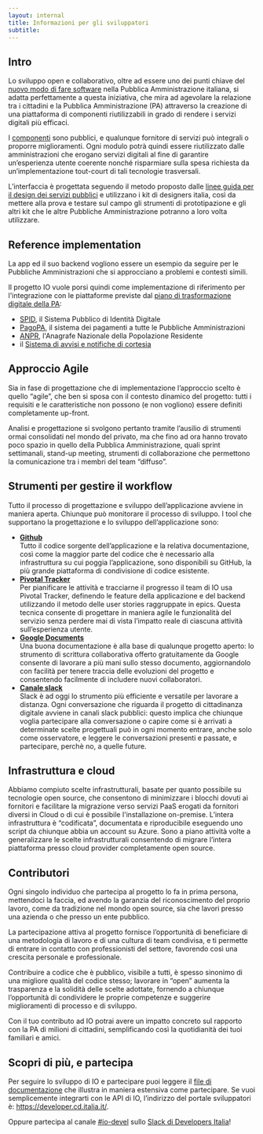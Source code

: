 ```yaml
---
layout: internal
title: Informazioni per gli sviluppatori
subtitle:
---
```


<section class="container mw-60">
  <h2 class="h3 mt-5">Intro</h2>
  <p>Lo sviluppo open e collaborativo, oltre ad essere uno dei punti chiave del <a href="https://developers.italia.it" target="_blank">nuovo modo di fare software</a> nella Pubblica Amministrazione italiana, si adatta perfettamente a questa iniziativa, che mira ad agevolare la relazione tra i cittadini e la Pubblica Amministrazione (PA) attraverso la creazione di una piattaforma di componenti riutilizzabili in grado di rendere i servizi digitali più efficaci.</p>
  <p>I <a href="https://github.com/teamdigitale/digital-citizenship/blob/151674821-contributing/CONTRIBUTING.it.md#repository-github" target="_blank">componenti</a> sono pubblici, e qualunque fornitore di servizi può integrali o proporre miglioramenti. Ogni modulo potrà quindi essere riutilizzato dalle amministrazioni che erogano servizi digitali al fine di garantire un’esperienza utente coerente nonché risparmiare sulla spesa richiesta da un’implementazione tout-court di tali tecnologie trasversali.</p>
  <p>L’interfaccia è progettata seguendo il metodo proposto dalle <a href="https://designers.italia.it" target="_blank">linee guida per il design dei servizi pubblici</a> e utilizzano i kit di designers italia, così da mettere alla prova e testare sul campo gli strumenti di prototipazione e gli altri kit che le altre Pubbliche Amministrazione potranno a loro volta utilizzare.</p>

  <h2 class="h3">Reference implementation</h2>
  <p>La app ed il suo backend vogliono essere un esempio da seguire per le Pubbliche Amministrazioni che si approcciano a problemi e contesti simili.</p>
  <p>Il progetto IO vuole porsi quindi come implementazione di riferimento per l'integrazione con le piattaforme previste dal <a href="https://pianotriennale-ict.italia.it/" target="_blank">piano di trasformazione digitale della PA</a>:
    <ul>
      <li>
        <a href="https://www.spid.gov.it/" target="_blank">SPID</a>, il Sistema Pubblico di Identità Digitale</li>
      <li><a href="http://www.agid.gov.it/agenda-digitale/pubblica-amministrazione/pagamenti-elettronici" target="_blank">PagoPA</a>, il sistema dei pagamenti a tutte le Pubbliche Amministrazioni</li>
      <li><a href="https://www.anpr.interno.it/portale/" target="_blank">ANPR</a>, l'Anagrafe Nazionale della Popolazione Residente</li>
      <li>il <a href="https://pianotriennale-ict.italia.it/piattaforme-abilitanti/" target="_blank">Sistema di avvisi e notifiche di cortesia</a></li>
    </ul>
  </p>
  <h2 class="h3 mt-5">Approccio Agile</h2>
  <p>Sia in fase di progettazione che di implementazione l’approccio scelto è quello “agile”, che ben si sposa con il contesto dinamico del progetto: tutti i requisiti e le caratteristiche non possono (e non vogliono) essere definiti completamente up-front.</p>
  <p>Analisi e progettazione si svolgono pertanto tramite l’ausilio di strumenti ormai consolidati nel mondo del privato, ma che fino ad ora hanno trovato poco spazio in quello della Pubblica Amministrazione, quali sprint settimanali, stand-up meeting, strumenti di collaborazione che permettono  la comunicazione tra i membri del team “diffuso”.</p>
  <h2 class="h3 mt-5">Strumenti per gestire il workflow</h2>
  <p>Tutto il processo di progettazione e sviluppo dell’applicazione avviene in maniera aperta. Chiunque può monitorare il processo di sviluppo. I tool che supportano la progettazione e lo sviluppo dell’applicazione sono:
    <ul>
      <li><b><a href="https://github.com/teamdigitale/digital-citizenship/blob/master/CONTRIBUTING.it.md#repository-github" target="_blank">Github</a></b><br>
        Tutto il codice sorgente dell’applicazione e la relativa documentazione, così come la maggior parte del codice che è necessario alla infrastruttura su cui poggia l’applicazione, sono disponibili su GitHub, la più grande piattaforma di condivisione di codice esistente.</li>
      <li><b><a href="https://github.com/teamdigitale/digital-citizenship/blob/master/CONTRIBUTING.it.md#pianificazione-delle-attivit%C3%A0-pivotal-tracker-ita" target="_blank">Pivotal Tracker</a></b><br>
        Per pianificare le attività e tracciarne il progresso il team di IO usa Pivotal Tracker, definendo le feature della applicazione e del backend utilizzando il metodo delle user stories raggruppate in epics. Questa tecnica consente di progettare in maniera agile le funzionalità del servizio senza perdere mai di vista l’impatto reale di ciascuna attività sull’esperienza utente. </li>
      <li><b><a href="https://github.com/teamdigitale/digital-citizenship/blob/master/CONTRIBUTING.it.md#google-drive-ita" target="_blank">Google Documents</a></b><br>
        Una buona documentazione è alla base di qualunque progetto aperto: lo strumento di scrittura collaborativa offerto gratuitamente da Google consente di lavorare a più mani sullo stesso documento, aggiornandolo con facilità per tenere traccia delle evoluzioni del progetto e consentendo facilmente di includere nuovi collaboratori.</li>
      <li><b><a href="https://github.com/teamdigitale/digital-citizenship/blob/master/CONTRIBUTING.it.md#slack" target="_blank">Canale slack</a></b><br>
        Slack è ad oggi lo strumento più efficiente e versatile per lavorare a distanza. Ogni conversazione che riguarda il progetto di cittadinanza digitale avviene in canali slack pubblici: questo implica che chiunque voglia partecipare alla conversazione o capire come si è arrivati a determinate scelte progettuali può in ogni momento entrare, anche solo come osservatore, e leggere le conversazioni presenti e passate, e partecipare, perchè no, a quelle future.
      </li>
    </ul>
  </p>
  <h2 class="h3 mt-5">Infrastruttura e cloud</h2>
  <p>Abbiamo compiuto scelte infrastrutturali, basate per quanto possibile su tecnologie open source, che consentono di minimizzare i blocchi dovuti ai fornitori e facilitare la migrazione verso servizi PaaS erogati da fornitori diversi in Cloud o di cui è possibile l'installazione on-premise. L’intera infrastruttura è “codificata”, documentata e riproducibile eseguendo uno script da chiunque abbia un account su Azure. Sono a piano attività volte a generalizzare le scelte infrastrutturali consentendo di migrare l’intera piattaforma presso cloud provider completamente open source.</p>
  <h2 class="h3 mt-5">Contributori</h2>
  <p>Ogni singolo individuo che partecipa al progetto lo fa in prima persona, mettendoci la faccia, ed avendo la garanzia del riconoscimento del proprio lavoro, come da tradizione nel mondo open source, sia che lavori presso una azienda o che presso un ente pubblico.</p>
  <p>La partecipazione attiva al progetto fornisce l’opportunità di beneficiare di una metodologia di lavoro e di una cultura di team condivisa, e ti permette di entrare in contatto con professionisti del settore, favorendo così una crescita personale e professionale.</p>
  <p>Contribuire a codice che è pubblico, visibile a tutti, è spesso sinonimo di una migliore qualità del codice stesso; lavorare in “open” aumenta la trasparenza e la solidità delle scelte adottate, fornendo a chiunque l’opportunità di condividere le proprie competenze e suggerire miglioramenti di processo e di sviluppo.</p>
  <p>Con il tuo contributo ad IO potrai avere un impatto concreto sul rapporto con la PA di milioni di cittadini, semplificando così la quotidianità dei tuoi familiari e amici.</p>
  <h2 class="h3 mt-5">Scopri di più, e partecipa</h2>
  <p>Per seguire lo sviluppo di IO e partecipare puoi leggere il <a href="https://github.com/teamdigitale/digital-citizenship/blob/master/CONTRIBUTING.it.md" target="_blank">file di documentazione</a> che illustra in maniera estensiva come partecipare. Se vuoi semplicemente integrarti con le API di IO, l’indirizzo del portale sviluppatori è: <a href="https://developer.cd.italia.it/" target="_blank">https://developer.cd.italia.it/</a>.</p>
  <p>Oppure partecipa al canale <a href="https://developersitalia.slack.com/messages/CA70BM37X" target="_blank">#io-devel</a> sullo <a href="https://slack.developers.italia.it/" target="_blank">Slack di Developers Italia</a>!</p>
</section>